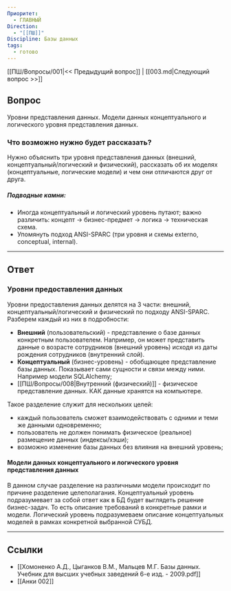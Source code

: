 ```yaml
---
Приоритет:
  - ГЛАВНЫЙ
Direction:
  - "[[ПШ]]"
Discipline: Базы данных
tags:
  - готово
---
```

[[ПШ/Вопросы/001|<< Предыдущий вопрос]] | [[003.md|Следующий вопрос >>]]
## Вопрос
Уровни представления данных. Модели данных концептуального и логического уровня представления данных.

### Что возможно нужно будет рассказать?
Нужно объяснить три уровня представления данных (внешний, концептуальный/логический и физический), рассказать об их моделях (концептуальные, логические модели) и чем они отличаются друг от друга.  
##### Подводные камни:
- Иногда концептуальный и логический уровень путают; важно различить: концепт → бизнес-предмет → логика → техническая схема.
- Упомянуть подход ANSI-SPARC (три уровня и схемы externo, conceptual, internal).

---
## Ответ
### Уровни предоставления данных
Уровни предоставления данных делятся на 3 части: внешний, концептуальный/логический и физический по подходу ANSI-SPARC. Разберем каждый из них в подробности:
- **Внешний** (пользовательский) - представление о базе данных конкретным пользователем. Например, он может представить данные о возрасте сотрудников (внешний уровень) исходя из даты рождения сотрудников (внутренний слой).
- **Концептуальный** (бизнес-уровень) - обобщающее представление базы данных. Показывает сами сущности и связи между ними. Например модели SQLAlchemy;
- [[ПШ/Вопросы/008|Внутренний (физический)]] - физическое представление данных. КАК данные хранятся на компьютере.

Такое разделение служит для нескольких целей:
- каждый пользователь сможет взаимодействовать с одними и теми же данными одновременно;
- пользователь не должен понимать физическое (реальное) размещение данных (индексы/хэши);
- возможно изменение базы данных без влияния на внешний уровень;
#### Модели данных концептуального и логического уровня представления данных
В данном случае разделение на различными модели происходит по причине разделение целеполагания. Концептуальный уровень подразумевает за собой ответ как в БД будет выглядеть решение бизнес-задач. То есть описание требований в конкретные рамки и модели. Логический уровень подразумеваем описание концептуальных моделей в рамках конкретной выбранной СУБД.

---
## Ссылки
- [[Хомоненко А.Д., Цыганков В.М., Мальцев М.Г. Базы данных. Учебник для высших учебных заведений 6-е изд. - 2009.pdf]]
- [[Анки 002]]